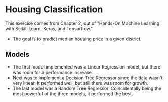 # Housing Classification
This exercise comes from Chapter 2, out of "Hands-On Machine Learning with Scikit-Learn, Keras, and Tensorflow."
- The goal is to predict median housing price in a given district. 

## Models
- The first model implemented was a Linear Regression model, but there was room for a performance increase.
- Next was to implement a Decision Tree Regressor since the data wasn't very linear. It performed well, but still there was room for growth.
- The last model was a Random Tree Regressor. Coincidentally being the most powerful of the three models, it performed the best.
